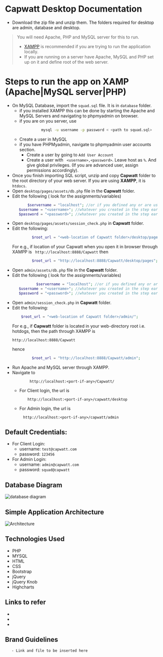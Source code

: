 
# Capwatt Desktop Documentation

- Download the zip file and unzip them. The folders required for desktop are admin, database and desktop.
> You will need Apache, PHP and MySQL server for this to run.
> - [XAMPP](https://www.apachefriends.org/download.html) is recommended if you are trying to run the application locally.
>  - If you are running on a server have Apache, MySQL and PHP set up on it and define root of the web server.


# Steps to run the app on XAMP (Apache|MySQL server|PHP)

- On MySQL Database, import the ```squad.sql``` file. It is in ```database``` folder.
	- if you installed XAMPP this can be done by starting the Apache and MySQL Servers and navigating to phpmyadmin on browser.
	- if you are on you server, use
	  ```sh
		 		mysql -u username -p password < <path to squad.sql>
		```
	- Create a user in MySQL
	- if you have PHPMyadmin, navigate to phpmyadmin user accounts section.
		- Create a user by going to ``` Add User Account ```
		- Create a user with ``` <username>,<password>```. Leave host as ```%```. And give global privileges. (If you are advanced user, assign permissions accordingly).
- Once you finish importing SQL script, unzip and copy **Capwatt** folder to the root directory of your web server. If you are using **XAMPP**, it is ```htdocs```.
- Open ``` desktop/pages/assets/db.php ``` file in the **Capwatt** folder.
- Edit the following ( look for the assignments/variables)
	 ```php
	   		$servername = "localhost"; //or if you defined any or are using server
        $username = "<username>"; //whatever you created in the step earlier
        $password = "<password>"; //whatever you created in the step earlier
   ```
- Open ```desktop/pages/assets/session_check.php``` in **Capwatt** folder.
- Edit the following:
   ```php
	 		$root_url = "<web-location of Capwatt folder>/desktop/pages/";
	 ```
   For e.g., if location of your Capwatt when you open it in browser through XAMPP is ``` http://localhost:8888/Capwatt``` then
   ```php
	 		$root_url = "http://localhost:8888/Capwatt/desktop/pages";
	 ```
- Open ``` admin/assets/db.php ``` file in the **Capwatt** folder.
- Edit the following ( look for the assignments/variables)
	 ```php  
	 			$servername = "localhost"; //or if you defined any or are using server
        $username = "<username>"; //whatever you created in the step earlier
        $password = "<password>"; //whatever you created in the step earlier
   ```
- Open ```admin/session_check.php``` in **Capwatt** folder.
- Edit the following:
   ```php
	   $root_url = "<web-location of Capwatt folder>/admin/";
	 ```
   For e.g., if **Capwatt** folder is located in your web-directory root i.e. hotdogs, then the path through XAMPP is
	 ```
	 http://localhost:8888/Capwatt
	 ```
	 hence
   ```php
	 		$root_url = "http://localhost:8888/Capwatt/admin";
	 ```
- Run Apache and MySQL server through XAMPP.
- Navigate to
	```
 			http://localhost:<port-if-any>/Capwatt/
	```
	- For Client login, the url is
	 ```
	 		http://localhost:<port-if-any>/capwatt/desktop
	 ```
	- For Admin login, the url is
	```
		 http://localhost:<port-if-any>/capwatt/admin
	```


## Default Credentials:

 - For Client Login:
	 - username: ```test@capwatt.com```
	 - password: ```123456```
 - For Admin Login:
	 - username: ```admin@capwatt.com```
	 - password: ```squad@capwatt```

## Database Diagram
![database diagram](https://imgur.com/a/Jx7xlnS)

## Simple Application Architecture
![Architecture <host can be Linux or Windows or anything you use.>](https://imgur.com/pXQtRD9)

## Technologies Used

 - PHP
 - MYSQL
 - HTML
 - CSS  
 - Bootstrap  
 - jQuery
 - jQuery Knob
 - Highcharts

## Links to refer
   -
   -
   -

## Brand Guidelines
	   - Link and file to be inserted here
